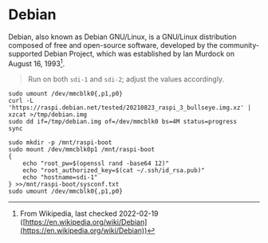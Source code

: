 # Debian

Debian, also known as Debian GNU/Linux, is a GNU/Linux distribution composed of free and open-source software, developed by the community-supported Debian Project, which was established by Ian Murdock on August 16, 1993[^note].

[^note]: From Wikipedia, last checked 2022-02-19 ([https://en.wikipedia.org/wiki/Debian](https://en.wikipedia.org/wiki/Debian))

> Run on both `sdi-1` and `sdi-2`; adjust the values accordingly.

```shell
sudo umount /dev/mmcblk0{,p1,p0}
curl -L 'https://raspi.debian.net/tested/20210823_raspi_3_bullseye.img.xz' | xzcat >/tmp/debian.img
sudo dd if=/tmp/debian.img of=/dev/mmcblk0 bs=4M status=progress
sync

sudo mkdir -p /mnt/raspi-boot
sudo mount /dev/mmcblk0p1 /mnt/raspi-boot
{
    echo "root_pw=$(openssl rand -base64 12)"
    echo "root_authorized_key=$(cat ~/.ssh/id_rsa.pub)"
    echo "hostname=sdi-1"
} >>/mnt/raspi-boot/sysconf.txt
sudo umount /dev/mmcblk0{,p1,p0}
```

